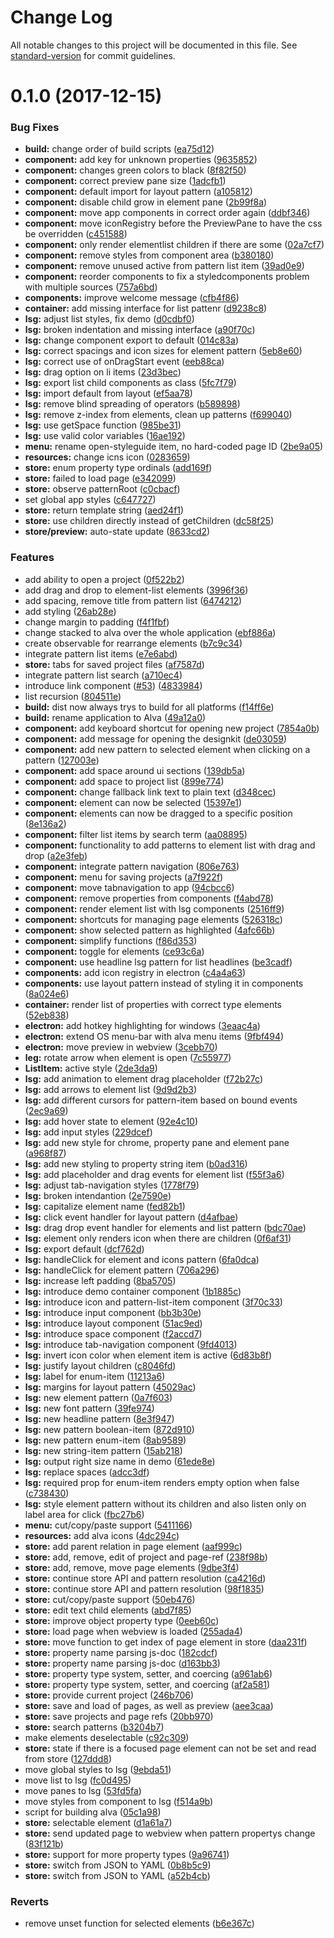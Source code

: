 # Change Log

All notable changes to this project will be documented in this file. See [standard-version](https://github.com/conventional-changelog/standard-version) for commit guidelines.

<a name="0.1.1"></a>

# 0.1.0 (2017-12-15)

### Bug Fixes

* **build:** change order of build scripts ([ea75d12](https://github.com/meetalva/alva/commit/ea75d12))
* **component:** add key for unknown properties ([9635852](https://github.com/meetalva/alva/commit/9635852))
* **component:** changes green colors to black ([8f82f50](https://github.com/meetalva/alva/commit/8f82f50))
* **component:** correct preview pane size ([1adcfb1](https://github.com/meetalva/alva/commit/1adcfb1))
* **component:** default import for layout pattern ([a105812](https://github.com/meetalva/alva/commit/a105812))
* **component:** disable child grow in element pane ([2b99f8a](https://github.com/meetalva/alva/commit/2b99f8a))
* **component:** move app components in correct order again ([ddbf346](https://github.com/meetalva/alva/commit/ddbf346))
* **component:** move iconRegistry before the PreviewPane to have the css be overridden ([c451588](https://github.com/meetalva/alva/commit/c451588))
* **component:** only render elementlist children if there are some ([02a7cf7](https://github.com/meetalva/alva/commit/02a7cf7))
* **component:** remove styles from component area ([b380180](https://github.com/meetalva/alva/commit/b380180))
* **component:** remove unused active from pattern list item ([39ad0e9](https://github.com/meetalva/alva/commit/39ad0e9))
* **component:** reorder components to fix a styledcomponents problem with multiple sources ([757a6bd](https://github.com/meetalva/alva/commit/757a6bd))
* **components:** improve welcome message ([cfb4f86](https://github.com/meetalva/alva/commit/cfb4f86))
* **container:** add missing interface for list pattenr ([d9238c8](https://github.com/meetalva/alva/commit/d9238c8))
* **lsg:** adjust list styles, fix demo ([d0cdbf0](https://github.com/meetalva/alva/commit/d0cdbf0))
* **lsg:** broken indentation and missing interface ([a90f70c](https://github.com/meetalva/alva/commit/a90f70c))
* **lsg:** change component export to default ([014c83a](https://github.com/meetalva/alva/commit/014c83a))
* **lsg:** correct spacings and icon sizes for element pattern ([5eb8e60](https://github.com/meetalva/alva/commit/5eb8e60))
* **lsg:** correct use of onDragStart event ([eeb88ca](https://github.com/meetalva/alva/commit/eeb88ca))
* **lsg:** drag option on li items ([23d3bec](https://github.com/meetalva/alva/commit/23d3bec))
* **lsg:** export list child components as class ([5fc7f79](https://github.com/meetalva/alva/commit/5fc7f79))
* **lsg:** import default from layout ([ef5aa78](https://github.com/meetalva/alva/commit/ef5aa78))
* **lsg:** remove blind spreading of operators ([b589898](https://github.com/meetalva/alva/commit/b589898))
* **lsg:** remove z-index from elements, clean up patterns ([f699040](https://github.com/meetalva/alva/commit/f699040))
* **lsg:** use getSpace function ([985be31](https://github.com/meetalva/alva/commit/985be31))
* **lsg:** use valid color variables ([16ae192](https://github.com/meetalva/alva/commit/16ae192))
* **menu:** rename open-styleguide item, no hard-coded page ID ([2be9a05](https://github.com/meetalva/alva/commit/2be9a05))
* **resources:** change icns icon ([0283659](https://github.com/meetalva/alva/commit/0283659))
* **store:** enum property type ordinals ([add169f](https://github.com/meetalva/alva/commit/add169f))
* **store:** failed to load page ([e342099](https://github.com/meetalva/alva/commit/e342099))
* **store:** observe patternRoot ([c0cbacf](https://github.com/meetalva/alva/commit/c0cbacf))
* set global app styles ([c647727](https://github.com/meetalva/alva/commit/c647727))
* **store:** return template string ([aed24f1](https://github.com/meetalva/alva/commit/aed24f1))
* **store:** use children directly instead of getChildren ([dc58f25](https://github.com/meetalva/alva/commit/dc58f25))
* **store/preview:** auto-state update ([8633cd2](https://github.com/meetalva/alva/commit/8633cd2))

### Features

* add ability to open a project ([0f522b2](https://github.com/meetalva/alva/commit/0f522b2))
* add drag and drop to element-list elements ([3996f36](https://github.com/meetalva/alva/commit/3996f36))
* add spacing, remove title from pattern list ([6474212](https://github.com/meetalva/alva/commit/6474212))
* add styling ([26ab28e](https://github.com/meetalva/alva/commit/26ab28e))
* change margin to padding ([f4f1fbf](https://github.com/meetalva/alva/commit/f4f1fbf))
* change stacked to alva over the whole application ([ebf886a](https://github.com/meetalva/alva/commit/ebf886a))
* create observable for rearrange elements ([b7c9c34](https://github.com/meetalva/alva/commit/b7c9c34))
* integrate pattern list items ([e7e6abd](https://github.com/meetalva/alva/commit/e7e6abd))
* **store:** tabs for saved project files ([af7587d](https://github.com/meetalva/alva/commit/af7587d))
* integrate pattern list search ([a710ec4](https://github.com/meetalva/alva/commit/a710ec4))
* introduce link component ([#53](https://github.com/meetalva/alva/issues/53)) ([4833984](https://github.com/meetalva/alva/commit/4833984))
* list recursion ([804511e](https://github.com/meetalva/alva/commit/804511e))
* **build:** dist now always trys to build for all platforms ([f14ff6e](https://github.com/meetalva/alva/commit/f14ff6e))
* **build:** rename application to Alva ([49a12a0](https://github.com/meetalva/alva/commit/49a12a0))
* **component:** add keyboard shortcut for opening new project ([7854a0b](https://github.com/meetalva/alva/commit/7854a0b))
* **component:** add message for opening the designkit ([de03059](https://github.com/meetalva/alva/commit/de03059))
* **component:** add new pattern to selected element when clicking on a pattern ([127003e](https://github.com/meetalva/alva/commit/127003e))
* **component:** add space around ui sections ([139db5a](https://github.com/meetalva/alva/commit/139db5a))
* **component:** add space to project list ([899e774](https://github.com/meetalva/alva/commit/899e774))
* **component:** change fallback link text to plain text ([d348cec](https://github.com/meetalva/alva/commit/d348cec))
* **component:** element can now be selected ([15397e1](https://github.com/meetalva/alva/commit/15397e1))
* **component:** elements can now be dragged to a specific position ([8e136a2](https://github.com/meetalva/alva/commit/8e136a2))
* **component:** filter list items by search term ([aa08895](https://github.com/meetalva/alva/commit/aa08895))
* **component:** functionality to add patterns to element list with drag and drop ([a2e3feb](https://github.com/meetalva/alva/commit/a2e3feb))
* **component:** integrate pattern navigation ([806e763](https://github.com/meetalva/alva/commit/806e763))
* **component:** menu for saving projects ([a7f922f](https://github.com/meetalva/alva/commit/a7f922f))
* **component:** move tabnavigation to app ([94cbcc6](https://github.com/meetalva/alva/commit/94cbcc6))
* **component:** remove properties from components ([f4abd78](https://github.com/meetalva/alva/commit/f4abd78))
* **component:** render element list with lsg components ([2516ff9](https://github.com/meetalva/alva/commit/2516ff9))
* **component:** shortcuts for managing page elements ([526318c](https://github.com/meetalva/alva/commit/526318c))
* **component:** show selected pattern as highlighted ([4afc66b](https://github.com/meetalva/alva/commit/4afc66b))
* **component:** simplify functions ([f86d353](https://github.com/meetalva/alva/commit/f86d353))
* **component:** toggle for elements ([ce93c6a](https://github.com/meetalva/alva/commit/ce93c6a))
* **component:** use headline lsg pattern for list headlines ([be3cadf](https://github.com/meetalva/alva/commit/be3cadf))
* **components:** add icon registry in electron ([c4a4a63](https://github.com/meetalva/alva/commit/c4a4a63))
* **components:** use layout pattern instead of styling it in components ([8a024e6](https://github.com/meetalva/alva/commit/8a024e6))
* **container:** render list of properties with correct type elements ([52eb838](https://github.com/meetalva/alva/commit/52eb838))
* **electron:** add hotkey highlighting for windows ([3eaac4a](https://github.com/meetalva/alva/commit/3eaac4a))
* **electron:** extend OS menu-bar with alva menu items ([9fbf494](https://github.com/meetalva/alva/commit/9fbf494))
* **electron:** move preview in webview ([3cebb70](https://github.com/meetalva/alva/commit/3cebb70))
* **leg:** rotate arrow when element is open ([7c55977](https://github.com/meetalva/alva/commit/7c55977))
* **ListItem:** active style ([2de3da9](https://github.com/meetalva/alva/commit/2de3da9))
* **lsg:** add animation to element drag placeholder ([f72b27c](https://github.com/meetalva/alva/commit/f72b27c))
* **lsg:** add arrows to element list ([9d9d2b3](https://github.com/meetalva/alva/commit/9d9d2b3))
* **lsg:** add different cursors for pattern-item based on bound events ([2ec9a69](https://github.com/meetalva/alva/commit/2ec9a69))
* **lsg:** add hover state to element ([92e4c10](https://github.com/meetalva/alva/commit/92e4c10))
* **lsg:** add input styles ([229dcef](https://github.com/meetalva/alva/commit/229dcef))
* **lsg:** add new style for chrome, property pane and element pane ([a968f87](https://github.com/meetalva/alva/commit/a968f87))
* **lsg:** add new styling to property string item ([b0ad316](https://github.com/meetalva/alva/commit/b0ad316))
* **lsg:** add placeholder and drag events for element list ([f55f3a6](https://github.com/meetalva/alva/commit/f55f3a6))
* **lsg:** adjust tab-navigation styles ([1778f79](https://github.com/meetalva/alva/commit/1778f79))
* **lsg:** broken intendantion ([2e7590e](https://github.com/meetalva/alva/commit/2e7590e))
* **lsg:** capitalize element name ([fed82b1](https://github.com/meetalva/alva/commit/fed82b1))
* **lsg:** click event handler for layout pattern ([d4afbae](https://github.com/meetalva/alva/commit/d4afbae))
* **lsg:** drag drop event handler for elements and list pattern ([bdc70ae](https://github.com/meetalva/alva/commit/bdc70ae))
* **lsg:** element only renders icon when there are children ([0f6af31](https://github.com/meetalva/alva/commit/0f6af31))
* **lsg:** export default ([dcf762d](https://github.com/meetalva/alva/commit/dcf762d))
* **lsg:** handleClick for element and icons pattern ([6fa0dca](https://github.com/meetalva/alva/commit/6fa0dca))
* **lsg:** handleClick for element pattern ([706a296](https://github.com/meetalva/alva/commit/706a296))
* **lsg:** increase left padding ([8ba5705](https://github.com/meetalva/alva/commit/8ba5705))
* **lsg:** introduce demo container component ([1b1885c](https://github.com/meetalva/alva/commit/1b1885c))
* **lsg:** introduce icon and pattern-list-item component ([3f70c33](https://github.com/meetalva/alva/commit/3f70c33))
* **lsg:** introduce input component ([bb3b30e](https://github.com/meetalva/alva/commit/bb3b30e))
* **lsg:** introduce layout component ([51ac9ed](https://github.com/meetalva/alva/commit/51ac9ed))
* **lsg:** introduce space component ([f2accd7](https://github.com/meetalva/alva/commit/f2accd7))
* **lsg:** introduce tab-navigation component ([9fd4013](https://github.com/meetalva/alva/commit/9fd4013))
* **lsg:** invert icon color when element item is active ([6d83b8f](https://github.com/meetalva/alva/commit/6d83b8f))
* **lsg:** justify layout children ([c8046fd](https://github.com/meetalva/alva/commit/c8046fd))
* **lsg:** label for enum-item ([11213a6](https://github.com/meetalva/alva/commit/11213a6))
* **lsg:** margins for layout pattern ([45029ac](https://github.com/meetalva/alva/commit/45029ac))
* **lsg:** new element pattern ([0a7f603](https://github.com/meetalva/alva/commit/0a7f603))
* **lsg:** new font pattern ([39fe974](https://github.com/meetalva/alva/commit/39fe974))
* **lsg:** new headline pattern ([8e3f947](https://github.com/meetalva/alva/commit/8e3f947))
* **lsg:** new pattern boolean-item ([872d910](https://github.com/meetalva/alva/commit/872d910))
* **lsg:** new pattern enum-item ([8ab9589](https://github.com/meetalva/alva/commit/8ab9589))
* **lsg:** new string-item pattern ([15ab218](https://github.com/meetalva/alva/commit/15ab218))
* **lsg:** output right size name in demo ([61ede8e](https://github.com/meetalva/alva/commit/61ede8e))
* **lsg:** replace spaces ([adcc3df](https://github.com/meetalva/alva/commit/adcc3df))
* **lsg:** required prop for enum-item renders empty option when false ([c738430](https://github.com/meetalva/alva/commit/c738430))
* **lsg:** style element pattern without its children and also listen only on label area for click ([fbc27b6](https://github.com/meetalva/alva/commit/fbc27b6))
* **menu:** cut/copy/paste support ([5411166](https://github.com/meetalva/alva/commit/5411166))
* **resources:** add alva icons ([4dc294c](https://github.com/meetalva/alva/commit/4dc294c))
* **store:** add parent relation in page element ([aaf999c](https://github.com/meetalva/alva/commit/aaf999c))
* **store:** add, remove, edit of project and page-ref ([238f98b](https://github.com/meetalva/alva/commit/238f98b))
* **store:** add, remove, move page elements ([9dbe3f4](https://github.com/meetalva/alva/commit/9dbe3f4))
* **store:** continue store API and pattern resolution ([ca4216d](https://github.com/meetalva/alva/commit/ca4216d))
* **store:** continue store API and pattern resolution ([98f1835](https://github.com/meetalva/alva/commit/98f1835))
* **store:** cut/copy/paste support ([50eb476](https://github.com/meetalva/alva/commit/50eb476))
* **store:** edit text child elements ([abd7f85](https://github.com/meetalva/alva/commit/abd7f85))
* **store:** improve object property type ([0eeb60c](https://github.com/meetalva/alva/commit/0eeb60c))
* **store:** load page when webview is loaded ([255ada4](https://github.com/meetalva/alva/commit/255ada4))
* **store:** move function to get index of page element in store ([daa231f](https://github.com/meetalva/alva/commit/daa231f))
* **store:** property name parsing js-doc ([182cdcf](https://github.com/meetalva/alva/commit/182cdcf))
* **store:** property name parsing js-doc ([d163bb3](https://github.com/meetalva/alva/commit/d163bb3))
* **store:** property type system, setter, and coercing ([a961ab6](https://github.com/meetalva/alva/commit/a961ab6))
* **store:** property type system, setter, and coercing ([af2a581](https://github.com/meetalva/alva/commit/af2a581))
* **store:** provide current project ([246b706](https://github.com/meetalva/alva/commit/246b706))
* **store:** save and load of pages, as well as preview ([aee3caa](https://github.com/meetalva/alva/commit/aee3caa))
* **store:** save projects and page refs ([20bb970](https://github.com/meetalva/alva/commit/20bb970))
* **store:** search patterns ([b3204b7](https://github.com/meetalva/alva/commit/b3204b7))
* make elements deselectable ([c92c309](https://github.com/meetalva/alva/commit/c92c309))
* **store:** state if there is a focused page element can not be set and read from store ([127ddd8](https://github.com/meetalva/alva/commit/127ddd8))
* move global styles to lsg ([9ebda51](https://github.com/meetalva/alva/commit/9ebda51))
* move list to lsg ([fc0d495](https://github.com/meetalva/alva/commit/fc0d495))
* move panes to lsg ([53fd5fa](https://github.com/meetalva/alva/commit/53fd5fa))
* move styles from component to lsg ([f514a9b](https://github.com/meetalva/alva/commit/f514a9b))
* script for building alva ([05c1a98](https://github.com/meetalva/alva/commit/05c1a98))
* **store:** selectable element ([d1a61a7](https://github.com/meetalva/alva/commit/d1a61a7))
* **store:** send updated page to webview when pattern propertys change ([83f121b](https://github.com/meetalva/alva/commit/83f121b))
* **store:** support for more property types ([9a96741](https://github.com/meetalva/alva/commit/9a96741))
* **store:** switch from JSON to YAML ([0b8b5c9](https://github.com/meetalva/alva/commit/0b8b5c9))
* **store:** switch from JSON to YAML ([a52b4cb](https://github.com/meetalva/alva/commit/a52b4cb))

### Reverts

* remove unset function for selected elements ([b6e367c](https://github.com/meetalva/alva/commit/b6e367c))
